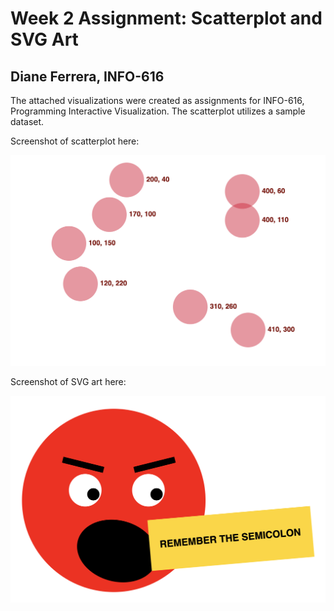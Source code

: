 
Week 2 Assignment: Scatterplot and SVG Art
==========================================

Diane Ferrera, INFO-616
-----------------------

The attached visualizations were created as assignments for INFO-616, Programming Interactive Visualization.
The scatterplot utilizes a sample dataset.


Screenshot of scatterplot here:

![scatterplot Assignment](/week-2/df-scatterplot.png "Week 2: Scatterplot")


Screenshot of SVG art here:

![SVG Art Assignment](/week-2/df-svgs.png "Week 2: SVG Art")
